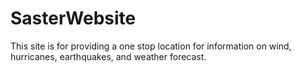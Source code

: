 # SasterWebsite
This site is for providing a one stop location for information on wind, hurricanes, earthquakes, and weather forecast. 

